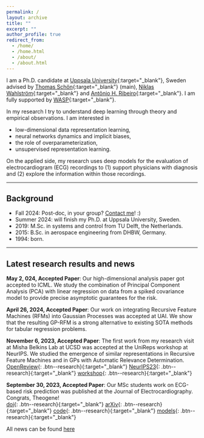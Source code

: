 ```yaml
---
permalink: /
layout: archive
title: ""
excerpt: ""
author_profile: true
redirect_from: 
  - /home/
  - /home.html
  - /about/
  - /about.html
---
```


I am a Ph.D. candidate at [Uppsala University](https://www.uu.se/en){:target="_blank"}, Sweden advised by
[Thomas Schön](http://user.it.uu.se/~thosc112/){:target="_blank"} (main),
[Niklas Wahlström](https://katalog.uu.se/profile/?id=N16-250){:target="_blank"} 
and [Antônio H. Ribeiro](https://antonior92.github.io/){:target="_blank"}.
I am fully supported by [WASP](https://wasp-sweden.org/){:target="_blank"}.

In my research I try to understand deep learning through theory and empirical observations.
I am interested in
- low-dimensional data representation learning,
- neural networks dynamics and implicit biases,
- the role of overparameterization,
- unsupervised representation learning.

On the applied side, my research uses deep models for the evaluation of electrocardiogram (ECG) recordings to
(1) support physicians with diagnosis and (2) explore the information within those recordings.

---
## Background
- Fall 2024: Post-doc, in your group? [Contact me](mailto:daniel.gedon@it.uu.se)! :)  
- Summer 2024: will finish my Ph.D. at Uppsala University, Sweden.
- 2019: M.Sc. in systems and control from TU Delft, the Netherlands.
- 2015: B.Sc. in aerospace engineering from DHBW, Germany.
- 1994: born.


---
## Latest research results and news

**May 2, 024, Accepted Paper**: Our high-dimensional analysis paper got accepted to ICML. We study the combination of 
Principal Component Analysis (PCA) with linear regression on data from a spiked covariance model to provide precise
asymptotic guarantees for the risk.

**April 26, 2024, Accepted Paper**: Our work on integrating Recursive Feature Machines (RFMs) into Gaussian Processes 
was accepted at UAI. We show that the resulting GP-RFM is a strong alternative to existing SOTA methods for tabular 
regression problems.

**November 6, 2023, Accepted Paper**: The first work from my research visit at Misha Belkins Lab at UCSD was accepted 
at the UniReps workshop at NeurIPS. We studied the emergence of similar representations in Recursive Feature Machines 
and in GPs with Automatic Relevance Determination.\
[OpenReview](https://openreview.net/forum?id=I9dkBah6Z9){: .btn--research}{:target="_blank"}
[NeurIPS23](https://nips.cc/virtual/2023/80409){: .btn--research}{:target="_blank"}
[workshop](https://unireps.org/){: .btn--research}{:target="_blank"}

**September 30, 2023, Accepted Paper**: Our MSc students work on ECG-based risk prediction was published at
the Journal of Electrocardiography. Congrats, Theogene!\
[doi](https://doi.org/10.1016/j.jelectrocard.2023.09.011){: .btn--research}{:target="_blank"}
[arXiv](https://arxiv.org/abs/2309.16335){: .btn--research}{:target="_blank"}
[code](https://github.com/mygithth27/af-risk-prediction-by-ecg-dnn){: .btn--research}{:target="_blank"}
[models](https://zenodo.org/record/7038219#.Y9PhldLMJNw){: .btn--research}{:target="_blank"}


All news can be found [here](/news/)
